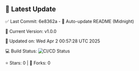 ## 🚀 Latest Update

✅ Last Commit: 6e8362a - 🤖 Auto-update README (Midnight)

🌟 Current Version: v1.0.0

📅 Updated on: Wed Apr  2 00:57:28 UTC 2025

💻 Build Status: ![CI/CD Status](https://github.com/SaiAryan1784/wedding_frontend/actions/workflows/update-readme.yml/badge.svg)

⭐️ Stars: 0 | 🍴 Forks: 0
